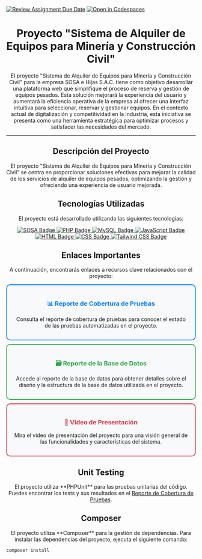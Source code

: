 [![Review Assignment Due Date](https://classroom.github.com/assets/deadline-readme-button-22041afd0340ce965d47ae6ef1cefeee28c7c493a6346c4f15d667ab976d596c.svg)](https://classroom.github.com/a/5D-6Xqe4)
[![Open in Codespaces](https://classroom.github.com/assets/launch-codespace-2972f46106e565e64193e422d61a12cf1da4916b45550586e14ef0a7c637dd04.svg)](https://classroom.github.com/open-in-codespaces?assignment_repo_id=15342167)


<!-- Título -->
<h1 align="center">Proyecto "Sistema de Alquiler de Equipos para Minería y Construcción Civil"</h1>

<!-- Descripción del proyecto -->
<p align="center">El proyecto "Sistema de Alquiler de Equipos para Minería y Construcción Civil" para la empresa SOSA e Hijas S.A.C. tiene como objetivo desarrollar una plataforma web que simplifique el proceso de reserva y gestión de equipos pesados. Esta solución mejorará la experiencia del usuario y aumentará la eficiencia operativa de la empresa al ofrecer una interfaz intuitiva para seleccionar, reservar y gestionar equipos. En el contexto actual de digitalización y competitividad en la industria, esta iniciativa se presenta como una herramienta estratégica para optimizar procesos y satisfacer las necesidades del mercado.</p>

<!-- Separador -->
<hr>

<!-- Sección de detalles del proyecto -->
<h2 align="center">Descripción del Proyecto</h2>

<p align="center">El proyecto "Sistema de Alquiler de Equipos para Minería y Construcción Civil" se centra en proporcionar soluciones efectivas para mejorar la calidad de los servicios de alquiler de equipos pesados, optimizando la gestión y ofreciendo una experiencia de usuario mejorada.</p>

<!-- Tecnologías Utilizadas -->
<h2 align="center">Tecnologías Utilizadas</h2>

<p align="center">El proyecto está desarrollado utilizando las siguientes tecnologías:</p>

<p align="center">
    <a href="https://sosa.sytes.net">
        <img src="https://img.shields.io/badge/SOSA-8A2BE2?style=for-the-badge&color=yellow" alt="SOSA Badge">
    </a>
    <a href="https://www.php.net/">
        <img src="https://img.shields.io/badge/PHP-777BB4?style=for-the-badge&logo=php&logoColor=white" alt="PHP Badge">
    </a>
    <a href="https://www.mysql.com/">
        <img src="https://img.shields.io/badge/MySQL-4479A1?style=for-the-badge&logo=mysql&logoColor=white" alt="MySQL Badge">
    </a>
    <a href="https://developer.mozilla.org/en-US/docs/Web/JavaScript">
        <img src="https://img.shields.io/badge/JavaScript-F7DF1E?style=for-the-badge&logo=javascript&logoColor=black" alt="JavaScript Badge">
    </a>
    <a href="https://developer.mozilla.org/en-US/docs/Web/Guide/HTML/HTML5">
        <img src="https://img.shields.io/badge/HTML5-E34F26?style=for-the-badge&logo=html5&logoColor=white" alt="HTML Badge">
    </a>
    <a href="https://developer.mozilla.org/en-US/docs/Web/CSS">
        <img src="https://img.shields.io/badge/CSS3-1572B6?style=for-the-badge&logo=css3&logoColor=white" alt="CSS Badge">
    </a>
    <a href="https://tailwindcss.com/">
        <img src="https://img.shields.io/badge/Tailwind_CSS-38B2AC?style=for-the-badge&logo=tailwind-css&logoColor=white" alt="Tailwind CSS Badge">
    </a>
</p>

<!-- Enlaces importantes -->
<h2 align="center">Enlaces Importantes</h2>

<p align="center">A continuación, encontrarás enlaces a recursos clave relacionados con el proyecto:</p>

<!-- Reporte de Cobertura de Pruebas -->
<div align="center" style="border: 2px solid #007bff; border-radius: 10px; background-color: #f8f9fa; padding: 15px; margin: 10px 0;">
    <h3><a href="https://github.com/jesushuallpaEPIS3/sosa" style="text-decoration: none; color: #007bff;">📊 Reporte de Cobertura de Pruebas</a></h3>
    <p>Consulta el reporte de cobertura de pruebas para conocer el estado de las pruebas automatizadas en el proyecto.</p>
</div>

<!-- Reporte de la Base de Datos -->
<div align="center" style="border: 2px solid #28a745; border-radius: 10px; background-color: #f8f9fa; padding: 15px; margin: 10px 0;">
    <h3><a href="https://github.com/AlbertApaza/sosau3" style="text-decoration: none; color: #28a745;">🗃️ Reporte de la Base de Datos</a></h3>
    <p>Accede al reporte de la base de datos para obtener detalles sobre el diseño y la estructura de la base de datos utilizada en el proyecto.</p>
</div>

<!-- Video de Presentación -->
<div align="center" style="border: 2px solid #dc3545; border-radius: 10px; background-color: #f8f9fa; padding: 15px; margin: 10px 0;">
    <h3><a href="https://www.youtube.com/watch?v=4CEYmzDozMs" style="text-decoration: none; color: #dc3545;">🎥 Video de Presentación</a></h3>
    <p>Mira el video de presentación del proyecto para una visión general de las funcionalidades y características del sistema.</p>
</div>

<!-- Sección de Unit Testing -->
<h2 align="center">Unit Testing</h2>

<p align="center">El proyecto utiliza **PHPUnit** para las pruebas unitarias del código. Puedes encontrar los tests y sus resultados en el <a href="https://github.com/jesushuallpaEPIS3/sosa">Reporte de Cobertura de Pruebas</a>.</p>

<!-- Sección de Composer -->
<h2 align="center">Composer</h2>

<p align="center">El proyecto utiliza **Composer** para la gestión de dependencias. Para instalar las dependencias del proyecto, ejecuta el siguiente comando:</p>

```bash
composer install
